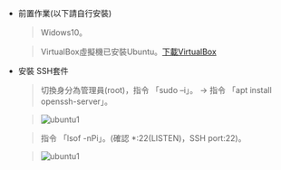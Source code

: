 *   前置作業(以下請自行安裝)
    > Widows10。
    
    > VirtualBox虛擬機已安裝Ubuntu。[下載VirtualBox](https://www.virtualbox.org/wiki/Downloads)
    
*   安裝 SSH套件
    > 切換身分為管理員(root)，指令 「sudo –i」。 → 指令 「apt install openssh-server」。
    
    > ![ubuntu1](../master/images/ssh1.PNG)
    
    > 指令 「lsof -nPi」。(確認 *:22(LISTEN)，SSH port:22)。
    
    > ![ubuntu1](../master/images/ssh2.PNG)
    
